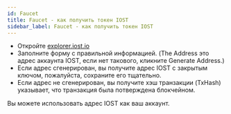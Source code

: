 ```yaml
---
id: Faucet
title: Faucet - как получить токен IOST
sidebar_label: Faucet - как получить токен IOST
---
```


- Откройте [explorer.iost.io](http://explorer.iost.io/applyIOST)
- Заполните форму с правильной информацией. (The Address это адрес аккаунта IOST, если нет такового, кликните Generate Address.)
- Если адрес сгенерирован, вы получите адрес IOST с закрытым ключом, пожалуйста, сохраните его тщательно.
- Если адрес не сгенерирован, вы получите хэш транзакции (TxHash) указывает, что транзакция была потверждена блокчейном.

Вы можете использовать адрес IOST как ваш аккаунт.
